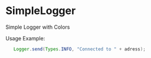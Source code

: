 # SimpleLogger
Simple Logger with Colors

Usage Example:

```java
   Logger.send(Types.INFO, "Connected to " + adress);
```
